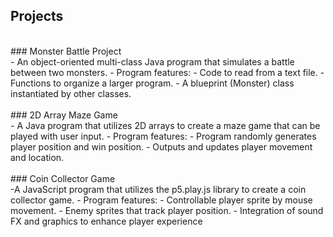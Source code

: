 ## Projects
<br />
### Monster Battle Project
<br />
- An object-oriented multi-class Java program that simulates a battle between two monsters.
  - Program features:
    - Code to read from a text file.
    - Functions to organize a larger program.
    - A blueprint (Monster) class instantiated by other classes.
<br />
<br />
### 2D Array Maze Game
<br />
- A Java program that utilizes 2D arrays to create a maze game that can be played with user input.
  - Program features:
    - Program randomly generates player position and win position.
    - Outputs and updates player movement and location.
<br />
<br />
### Coin Collector Game
<br />
-A JavaScript program that utilizes the p5.play.js library to create a coin collector game.
  - Program features:
    - Controllable player sprite by mouse movement.
    - Enemy sprites that track player position.
    - Integration of sound FX and graphics to enhance player experience
